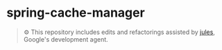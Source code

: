 # spring-cache-manager
> ⚙️ This repository includes edits and refactorings assisted by [jules](https://jules.google.com/task), Google's development agent.
